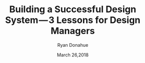 ---
date: March 26,2018
title: Building a Successful Design System — 3 Lessons for Design Managers
author: Ryan Donahue
link: https://medium.com/zendesk-creative-blog/building-a-successful-design-system-3-lessons-for-design-managers-926a87cbbe74
description: There’s been a lot of great writing about the craft of design systems. Much less has been written about what it’s like to support and invest in a design system from the perspective of design management.
tags:
- leadership

# ================================
# ARTICLE TAGS AVAILABLE
# ================================
# animation
# code
# contribution
# design-tokens
# leadership
# patterns
# process
# sketch
# ================================
---